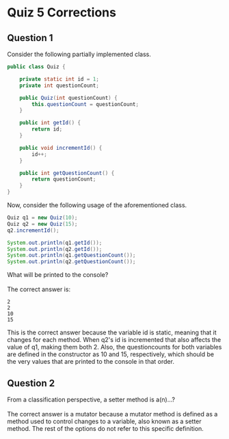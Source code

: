 # Quiz 5 Corrections
## Question 1
Consider the following partially implemented class.


``` java
public class Quiz {

    private static int id = 1;
    private int questionCount;

    public Quiz(int questionCount) {
        this.questionCount = questionCount;
    }

    public int getId() {
        return id;
    }

    public void incrementId() {
        id++;
    }

    public int getQuestionCount() {
        return questionCount;
    }
}
```
Now, consider the following usage of the aforementioned class.
```java
Quiz q1 = new Quiz(10);
Quiz q2 = new Quiz(15);
q2.incrementId();

System.out.println(q1.getId());
System.out.println(q2.getId());
System.out.println(q1.getQuestionCount());
System.out.println(q2.getQuestionCount());
```
What will be printed to the console? <br> <br>
The correct answer is:
```
2
2
10
15
```
This is the correct answer because the variable id is static, meaning that it changes for each method. When q2's id is incremented that also affects the value of q1, making them both 2. Also, the questioncounts for both variables are defined in the constructor as 10 and 15, respectively, which should be the very values that are printed to the console in that order. 
## Question 2
From a classification perspective, a setter method is a(n)...? <br><br>
The correct answer is a mutator because a mutator method is defined as a method used to control changes to a variable, also known as a setter method. The rest of the options do not refer to this specific definition.
